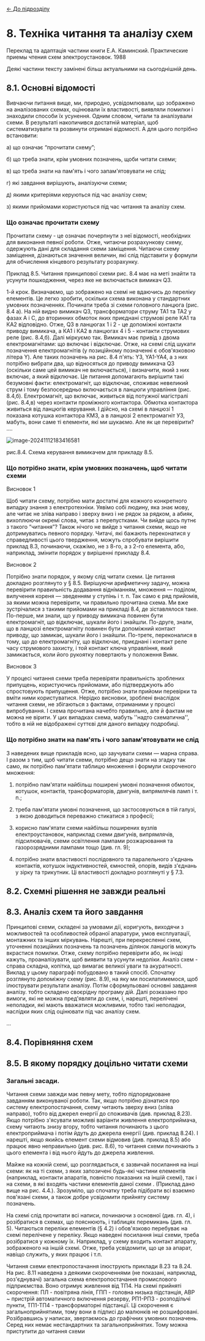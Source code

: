 [<- До підрозділу](README.md)

# 8. Техніка читання та аналізу схем

Переклад та адаптація частини книги Е.А. Каминский. Практические приемы чтения схем электроустановок. 1988

Деякі частини тексту замінені більш актуальними на сьогоднішній день.

## 8.1. Основні відомості

Вивчаючи питання вище, ми, природно, усвідомлювали, що зображено на аналізованих схемах, оцінювали їх властивості, виявляли помилки і знаходили способи їх усунення. Одним словом, читали та аналізували схеми. В результаті накопичився достатній матеріал, щоб систематизувати та розвинути отримані відомості. А для цього потрібно встановити:

а) що означає “прочитати схему”;

б) що треба знати, крім умовних позначень, щоби читати схеми;

в) що треба знати на пам'ять і чого запам'ятовувати не слід;

г) які завдання вирішують, аналізуючи схеми;

д) якими критеріями керуються під час аналізу схем;

з) якими прийомами користуються під час читання та аналізу схем.

### Що означає прочитати схему

Прочитати схему - це означає почерпнути з неї відомості, необхідних для виконання певної роботи. Отже, читаючи розрахункову схему, одержують дані для складання схеми заміщення. Читаючи схему заміщення, дізнаються значення величин, які слід підставити у формули для обчислення кінцевого результату розрахунку.

Приклад 8.5. Читання принципової схеми рис. 8.4 має на меті знайти та усунути пошкодження, через яке не включається вимикач Q3.

1-й крок. Визначаємо, що зображено на схемі не вдаючись до переліку елементів. Це легко зробити, оскільки схема виконана у стандартних умовних позначеннях. Починати треба зі схеми головного ланцюга (рис. 8.4 а). На ній видно вимикач Q3, трансформатори струму ТА1 та ТА2 у фазах А і С, до вторинних обмоток яких приєднані струмові реле КА1 та КА2 відповідно. Отже, Q3 в ланцюгах 1 і 2 - це допоміжні контакти приводу вимикача, а КА1 і КА2 в ланцюгах 4 і 5 - контакти струмових реле (рис. 8.4,б). Далі міркуємо так. Вимикач має привід з двома електромагнітами: що включає і відключає. Отже, на схемі слід шукати позначення електромагнітів (у позиційному позначенні є обов'язковою літера Y). Але таких позначень на рис. 8.4 п'ять: Y3, YA1-YA4, а з них потрібно вибрати два, що відносяться до приводу вимикача Q3 (оскільки саме цей вимикач не включається), і визначити, який з них включає, а який відключає. Це питання допомагають вирішити такі безумовні факти: електромагніт, що відключає, споживає невеликий струм і тому безпосередньо включається в ланцюги управління (рис. 8.4,б). Електромагніт, що включає, живиться від потужної магістралі (рис. 8.4,в) через контакти проміжного контактора. Обмотка контактора живиться від ланцюгів керування. І дійсно, на схемі в ланцюзі 1 показана котушка контактора КМЗ, а в ланцюзі 2 електромагніт УЗ, мабуть, вони саме ті елементи, які ми шукаємо. Але як це перевірити? ....

![image-20241112183416581](media/image-20241112183416581.png)

рис.8.4. Схема керування вимикачем для прикладу 8.5.

### Що потрібно знати, крім умовних позначень, щоб читати схеми

Висновок 1

Щоб читати схему, потрібно мати достатні для кожного конкретного випадку знання з електротехніки. Уявімо собі людину, яка знає мову, але читає не зліва направо і зверху вниз і не рядок за рядком, а абияк, вихоплюючи окремі слова, читає з перепустками. Чи вийде щось путнє з такого “читання”? Також нічого не вийде з читання схеми, якщо не дотримуватись певного порядку. Читачі, які бажають переконатися у справедливості цього твердження, можуть спробувати вирішити приклад 8.3, починаючи, скажімо, не з 8-го, а з 2-го елемента, або, наприклад, змінити порядок у вирішенні прикладу 8.4.

Висновок 2

Потрібно знати порядок, у якому слід читати схеми. Це питання докладно розглянуто у § 8.5. Вирішуючи арифметичну задачу, можна перевірити правильність додавання відніманням, множення — поділом, вилучення кореня — зведенням у ступінь і т. п. Так само є ряд прийомів, за якими можна перевірити, чи правильно прочитана схема. Ми вже зустрічалися з такими прийомами на прикладі 8.4, де зіставлялося таке. По-перше, ми знали, що у приводу вимикача повинен бути електромагніт, що відключає, шукали його і знайшли. По-друге, знали, що в ланцюзі електромагніту повинен бути допоміжний контакт приводу, що замикає, шукали його і знайшли. По-третє, переконалися в тому, що до електромагніту, що відключає, приєднані і контакт реле часу струмового захисту, і той контакт ключа управління, який замикається, коли його рукоятку повертають у положення Вимк.

Висновок 3

У процесі читання схеми треба перевіряти правильність зроблених припущень, користуючись прийомами, або підтверджують або спростовують припущення. Отже, потрібно знати прийоми перевірки та вміти ними користуватися. Нерідко висновки, зроблені внаслідок читання схеми, не збігаються з фактами, отриманими у процесі випробування. І схема прочитана начебто правильно, але й фактам не можна не вірити. У цих випадках схема, мабуть ''надто схематична'', тобто в ній не відображені суттєві для даного випадку подробиці.

### Що потрібно знати на пам'ять і чого запам'ятовувати не слід

З наведених вище прикладів ясно, що заучувати схеми — марна справа. І разом з тим, щоб читати схеми, потрібно дещо знати на згадку так само, як потрібно пам'ятати таблицю множення і формули скороченого множення: 

1) потрібно пам'ятати найбільш поширені умовні позначення обмоток, котушок, контактів, трансформаторів, двигунів, випрямлячів ламп і т. п.;

2) треба пам'ятати умовні позначення, що застосовуються в тій галузі, з якою доводиться переважно стикатися з професії;
3) корисно пам'ятати схеми найбільш поширених вузлів електроустановок, наприклад схеми двигунів, випрямлячів, підсилювачів, схеми освітлення лампами розжарювання та газорозрядними лампами тощо (див. гл. 9);
4) потрібно знати властивості послідовного та паралельного з'єднань контактів, котушок індуктивностей, ємностей, опорів, видів з'єднань у зірку та трикутник. Ці властивості докладно розглянуті у § 7.3.

## 8.2. Схемні рішення не завжди реальні



## 8.3. Аналіз схем та його завдання

Принципові схеми, складені за умовами дії, коригують, виходячи з можливостей та особливостей обраної апаратури, умов експлуатації, монтажних та інших міркувань. Нарешті, при перекресленні схем, уточненні позиційних позначень та позначень ділянок ланцюгів можуть вкрастися помилки. Отже, схему потрібно перевірити або, як іноді кажуть, проаналізувати, щоб виявити та усунути недоліки. Аналіз схем - справа складна, копітка, що вимагає великої уваги та акуратності. Виклад у цьому параграфі побудовано в такий спосіб. Спочатку розглянуто допоміжну схему (рис. 8.9), на яку ми посилатимемося, щоб ілюструвати результати аналізу. Потім сформульовані основні завдання аналізу. тобто складено своєрідну програму дій. Далі розказано про вимоги, які не можна пред'являти до схем, і, нарешті, перелічені неполадки, які мають вважатися можливими, тобто такі неполадки, наслідки яких слід оцінювати під час аналізу схем.

...

## 8.4. Порівняння схем

## 8.5. В якому порядку доцільно читати схеми

### Загальні засади. 

Читання схеми завжди має певну мету, тобто підпорядковане завданням виконуваної роботи. Так, якщо потрібно дізнатися про систему електропостачання, схему читають зверху вниз (зліва направо), тобто від джерел енергії до споживачів (див. приклад 8.23). Якщо потрібно з'ясувати можливі варіанти живлення електроприймача, схему читають знизу вгору, тобто читання починають з цього електроприймача і потім йдуть до джерела енергії (див. приклад 8.24). І нарешті, якщо якийсь елемент схеми відмовив (див. приклад 8.5) або працює явно неправильно (див. рис. 8.6), то читання схеми починають з цього елемента і від нього йдуть до джерела живлення.

Майже на кожній схемі, що розглядається, є зазвичай посилання на інші схеми: як на ті схеми, з яких запозичені будь-які частини елементів (наприклад, контакти апаратів, повністю показаних на іншій схемі), так і на схеми, в які входять частини елементів даної схеми . (Приклад дано вище на рис. 4.4.). Зрозуміло, що спочатку треба підібрати всі взаємно пов'язані схеми, а також добре усвідомити прийняту систему позначень.

На схемі слід прочитати всі написи, починаючи з основної (див. гл. 4), і розібратися в схемах, що пояснюють, і таблицях перемикань (див. гл. 5). Читаються переліки елементів (§ 4.2) і обов'язково перебуває на схемі перелічене у переліку. Якщо наведені посилання інші схеми, треба розібратися у кожному їх. Наприклад, у схему входить контакт апарату, зображеного на іншій схемі. Отже, треба усвідомити, що це за апарат, навіщо служить, у яких працює і т.п. 

Читання схеми електропостачання ілюструють приклади 8.23 та 8.24. На рис. 8.11 наведена з деякими скороченнями (не показані, наприклад, роз'єднувачі) загальна схема електропостачання промислового підприємства. Воно отримує живлення від ТП4. На схемі прийняті скорочення: ПЛ - повітряна лінія, ГПП - головна низька підстанція, АВР ~ пристрій автоматичного включення резерву, РП1-РПЗ - розподільчі пункти, ТП1-ТП4 - трансформаторні підстанції. Ці скорочення є загальноприйнятими, тому вони в підписі до малюнків не розшифровані. Розібравшись у написах, звертаємось до графічних умовних позначень. Серед них немає нестандартних та загальноприйнятих. Тому можна приступити до читання схеми

